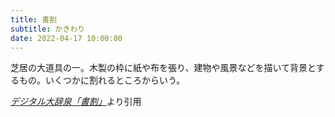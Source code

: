 ```yaml
---
title: 書割
subtitle: かきわり
date: 2022-04-17 10:00:00
---
```


芝居の大道具の一。木製の枠に紙や布を張り、建物や風景などを描いて背景とするもの。いくつかに割れるところからいう。

<cite>[デジタル大辞泉「書割」](https://dictionary.goo.ne.jp/word/%E6%9B%B8%E5%89%B2/)</cite>より引用
